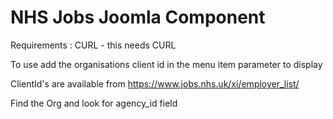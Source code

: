 # NHS Jobs Joomla Component

Requirements : CURL - this needs CURL 

To use add the organisations client id in the menu item parameter to display 

ClientId's are available from https://www.jobs.nhs.uk/xi/employer_list/

Find the Org and look for agency_id field 

